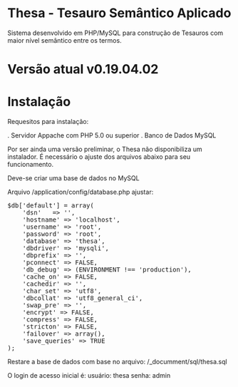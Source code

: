 # Thesa - Tesauro Semântico Aplicado

Sistema desenvolvido em PHP/MySQL para construção de Tesauros com maior nível semântico entre os termos.

# Versão atual v0.19.04.02

# Instalação

Requesitos para instalação:

. Servidor Appache com PHP 5.0 ou superior
. Banco de Dados MySQL

Por ser ainda uma versão preliminar, o Thesa não disponibiliza um instalador. É necessário o ajuste dos arquivos abaixo para seu funcionamento.

Deve-se criar uma base de dados no MySQL

Arquivo /application/config/database.php ajustar:

<pre>
$db['default'] = array(
	'dsn'	=> '',
	'hostname' => 'localhost',
	'username' => 'root',
	'password' => 'root',
	'database' => 'thesa',
	'dbdriver' => 'mysqli',
	'dbprefix' => '',
	'pconnect' => FALSE,
	'db_debug' => (ENVIRONMENT !== 'production'),
	'cache_on' => FALSE,
	'cachedir' => '',
	'char_set' => 'utf8',
	'dbcollat' => 'utf8_general_ci',
	'swap_pre' => '',
	'encrypt' => FALSE,
	'compress' => FALSE,
	'stricton' => FALSE,
	'failover' => array(),
	'save_queries' => TRUE
);
</pre>

Restare a base de dados com base no arquivo:
/_documment/sql/thesa.sql

O login de acesso inicial é:
usuário: thesa
senha: admin
 
